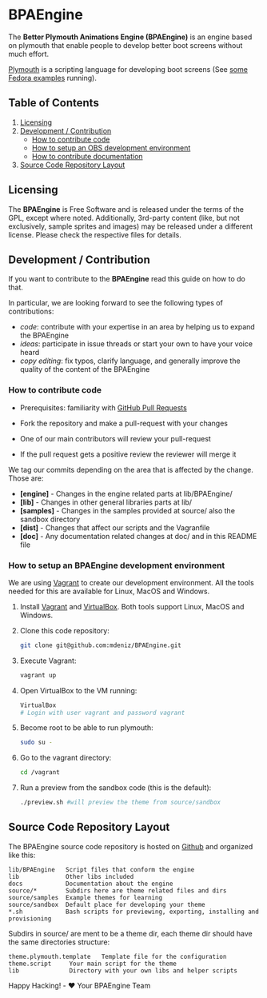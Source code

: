 # BPAEngine
The **Better Plymouth Animations Engine (BPAEngine)** is an engine based on plymouth that enable people to develop better boot screens without much effort.

[Plymouth](https://www.freedesktop.org/wiki/Software/Plymouth/Scripts/) is a scripting language for developing boot screens (See [some Fedora examples](https://www.youtube.com/watch?v=Q5Lfpr_WEQ0) running).

## Table of Contents

  1. [Licensing](#licensing)
  2. [Development / Contribution](#development-/-contribution)
      * [How to contribute code](#how-to-contribute-code)
      * [How to setup an OBS development environment](#how-to-setup-an-bpaengine-development-environment)
      * [How to contribute documentation](#how-to-contribute-documentation)
  3. [Source Code Repository Layout](#source-code-repository-layout)


## Licensing

The **BPAEngine** is Free Software and is released under the terms of the GPL, except where noted. Additionally, 3rd-party content (like, but not exclusively, sample sprites and images) may be released under a different license. Please check the respective files for details.

## Development / Contribution

If you want to contribute to the **BPAEngine** read this guide on how to do that.

In particular, we are looking forward to see the following types of contributions:

  * *code*: contribute with your expertise in an area by helping us to expand the BPAEngine
  * *ideas*: participate in issue threads or start your own to have your voice heard
  * *copy editing*: fix typos, clarify language, and generally improve the quality of the content of the BPAEngine

### How to contribute code

  * Prerequisites: familiarity with [GitHub Pull Requests](https://help.github.com/articles/using-pull-requests.)

  * Fork the repository and make a pull-request with your changes

  * One of our main contributors will review your pull-request

  * If the pull request gets a positive review the reviewer will merge it

We tag our commits depending on the area that is affected by the change. Those are:

* **[engine]**  - Changes in the engine related parts at lib/BPAEngine/
* **[lib]**     - Changes in other general libraries parts at lib/
* **[samples]** - Changes in the samples provided at source/ also the sandbox directory
* **[dist]**    - Changes that affect our scripts and the Vagranfile
* **[doc]**     - Any documentation related changes at doc/ and in this README file

### How to setup an BPAEngine development environment

We are using [Vagrant](https://www.vagrantup.com/) to create our development
environment. All the tools needed for this are available for Linux, MacOS and
Windows.

1. Install [Vagrant](https://www.vagrantup.com/downloads.html) and [VirtualBox](https://www.virtualbox.org/wiki/Downloads). Both tools support Linux, MacOS and Windows.

2. Clone this code repository:

    ```bash
    git clone git@github.com:mdeniz/BPAEngine.git
    ```

3. Execute Vagrant:

    ```bash
    vagrant up
    ```

4. Open VirtualBox to the VM running:

    ```bash
    VirtualBox
    # Login with user vagrant and password vagrant
    ```

5. Become root to be able to run plymouth:

    ```bash
    sudo su -
    ```

6. Go to the vagrant directory:

    ```bash
    cd /vagrant
    ```

5. Run a preview from the sandbox code (this is the default):

    ```bash
    ./preview.sh #will preview the theme from source/sandbox
    ```

## Source Code Repository Layout

The BPAEngine source code repository is hosted on [Github](http://github.com/mdeniz/BPAEngine) and organized like this:

    lib/BPAEngine   Script files that conform the engine
    lib             Other libs included
    docs            Documentation about the engine
    source/*        Subdirs here are theme related files and dirs
    source/samples  Example themes for learning
    source/sandbox  Default place for developing your theme
    *.sh            Bash scripts for previewing, exporting, installing and provisioning


Subdirs in source/ are ment to be a theme dir, each theme dir should have the same directories structure:

    theme.plymouth.template   Template file for the configuration
    theme.script     Your main script for the theme
    lib              Directory with your own libs and helper scripts


Happy Hacking! - :heart: Your BPAEngine Team
